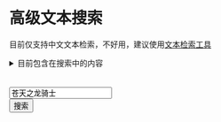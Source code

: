 # 高级文本搜索

目前仅支持中文文本检索，不好用，建议使用[文本检索工具](https://strings.wakingsands.com/)



<details>
  <summary>目前包含在搜索中的内容</summary>

* 过场字幕
* 所有任务对话和文本数据
* 物品描述
* 理符描述
* FATE描述
* NPC喊话
* NPC气泡文本
* 实例内容文本数据
* 成就描述
* 平时对话文本
* 任务道具描述
* 坐骑和宠物描述
* Buff描述
* 九宫幻卡描述

</details>



<div>
    <script src="/js/search.js" defer></script>
    <script type="module">
      import {XIVAPI} from "/js/xivapi.js";
      window.XIVAPI = XIVAPI
    </script>
    <br>
    <br>
    <div class="search-box"><input id="loresearch" value='苍天之龙骑士' onkeydown="Enter(event)" ></div>    
    <button type="button" onclick="NewLoreSearch()" >搜索</button>
    <p id="loreresult"></p>
</div>
